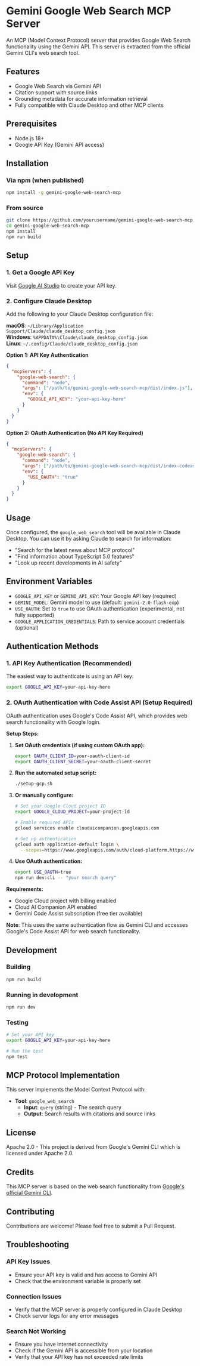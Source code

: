 # Gemini Google Web Search MCP Server

An MCP (Model Context Protocol) server that provides Google Web Search functionality using the Gemini API. This server is extracted from the official Gemini CLI's web search tool.

## Features

- Google Web Search via Gemini API
- Citation support with source links
- Grounding metadata for accurate information retrieval
- Fully compatible with Claude Desktop and other MCP clients

## Prerequisites

- Node.js 18+
- Google API Key (Gemini API access)

## Installation

### Via npm (when published)
```bash
npm install -g gemini-google-web-search-mcp
```

### From source
```bash
git clone https://github.com/yourusername/gemini-google-web-search-mcp.git
cd gemini-google-web-search-mcp
npm install
npm run build
```

## Setup

### 1. Get a Google API Key

Visit [Google AI Studio](https://makersuite.google.com/app/apikey) to create your API key.

### 2. Configure Claude Desktop

Add the following to your Claude Desktop configuration file:

**macOS**: `~/Library/Application Support/Claude/claude_desktop_config.json`  
**Windows**: `%APPDATA%\Claude\claude_desktop_config.json`  
**Linux**: `~/.config/Claude/claude_desktop_config.json`

**Option 1: API Key Authentication**
```json
{
  "mcpServers": {
    "google-web-search": {
      "command": "node",
      "args": ["/path/to/gemini-google-web-search-mcp/dist/index.js"],
      "env": {
        "GOOGLE_API_KEY": "your-api-key-here"
      }
    }
  }
}
```

**Option 2: OAuth Authentication (No API Key Required)**
```json
{
  "mcpServers": {
    "google-web-search": {
      "command": "node",
      "args": ["/path/to/gemini-google-web-search-mcp/dist/index-codeassist.js"],
      "env": {
        "USE_OAUTH": "true"
      }
    }
  }
}
```

## Usage

Once configured, the `google_web_search` tool will be available in Claude Desktop. You can use it by asking Claude to search for information:

- "Search for the latest news about MCP protocol"
- "Find information about TypeScript 5.0 features"
- "Look up recent developments in AI safety"

## Environment Variables

- `GOOGLE_API_KEY` or `GEMINI_API_KEY`: Your Google API key (required)
- `GEMINI_MODEL`: Gemini model to use (default: `gemini-2.0-flash-exp`)
- `USE_OAUTH`: Set to `true` to use OAuth authentication (experimental, not fully supported)
- `GOOGLE_APPLICATION_CREDENTIALS`: Path to service account credentials (optional)

## Authentication Methods

### 1. API Key Authentication (Recommended)
The easiest way to authenticate is using an API key:
```bash
export GOOGLE_API_KEY=your-api-key-here
```

### 2. OAuth Authentication with Code Assist API (Setup Required)
OAuth authentication uses Google's Code Assist API, which provides web search functionality with Google login.

**Setup Steps:**

1. **Set OAuth credentials (if using custom OAuth app):**
   ```bash
   export OAUTH_CLIENT_ID=your-oauth-client-id
   export OAUTH_CLIENT_SECRET=your-oauth-client-secret
   ```

2. **Run the automated setup script:**
   ```bash
   ./setup-gcp.sh
   ```

3. **Or manually configure:**
   ```bash
   # Set your Google Cloud project ID
   export GOOGLE_CLOUD_PROJECT=your-project-id
   
   # Enable required APIs
   gcloud services enable cloudaicompanion.googleapis.com
   
   # Set up authentication
   gcloud auth application-default login \
     --scopes=https://www.googleapis.com/auth/cloud-platform,https://www.googleapis.com/auth/generative-language.retriever
   ```

4. **Use OAuth authentication:**
   ```bash
   export USE_OAUTH=true
   npm run dev:cli -- "your search query"
   ```

**Requirements:**
- Google Cloud project with billing enabled
- Cloud AI Companion API enabled
- Gemini Code Assist subscription (free tier available)

**Note**: This uses the same authentication flow as Gemini CLI and accesses Google's Code Assist API for web search functionality.

## Development

### Building
```bash
npm run build
```

### Running in development
```bash
npm run dev
```

### Testing
```bash
# Set your API key
export GOOGLE_API_KEY=your-api-key-here

# Run the test
npm test
```

## MCP Protocol Implementation

This server implements the Model Context Protocol with:

- **Tool**: `google_web_search`
  - **Input**: `query` (string) - The search query
  - **Output**: Search results with citations and source links

## License

Apache 2.0 - This project is derived from Google's Gemini CLI which is licensed under Apache 2.0.

## Credits

This MCP server is based on the web search functionality from [Google's official Gemini CLI](https://github.com/google-gemini/gemini-cli).

## Contributing

Contributions are welcome! Please feel free to submit a Pull Request.

## Troubleshooting

### API Key Issues
- Ensure your API key is valid and has access to Gemini API
- Check that the environment variable is properly set

### Connection Issues  
- Verify that the MCP server is properly configured in Claude Desktop
- Check server logs for any error messages

### Search Not Working
- Ensure you have internet connectivity
- Check if the Gemini API is accessible from your location
- Verify that your API key has not exceeded rate limits